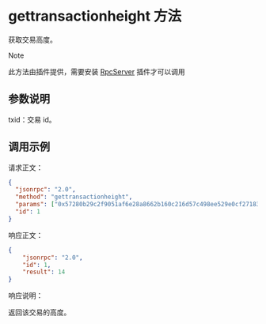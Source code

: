 # gettransactionheight 方法

获取交易高度。
> [!Note]
>
> 此方法由插件提供，需要安装 [RpcServer](https://github.com/neo-project/neo-modules/releases) 插件才可以调用

## 参数说明

txid：交易 id。

## 调用示例

请求正文：

```json
{
  "jsonrpc": "2.0",
  "method": "gettransactionheight",
  "params": ["0x57280b29c2f9051af6e28a8662b160c216d57c498ee529e0cf271833f90e1a53"],
  "id": 1
}
```

响应正文：

```json
{
    "jsonrpc": "2.0",
    "id": 1,
    "result": 14
}
```

响应说明：

返回该交易的高度。
